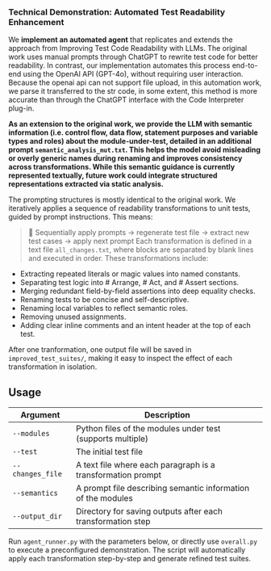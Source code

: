 ### Technical Demonstration: Automated Test Readability Enhancement

We **implement an automated agent** that replicates and extends the approach from Improving Test Code Readability with LLMs. The original work uses manual prompts through ChatGPT to rewrite test code for better readability. In contrast, our implementation automates this process end-to-end using the OpenAI API (GPT-4o), without requiring user interaction. Because the openai api can not support file upload, in this automation work, we parse it transferred to the str code, in some extent, this method is more accurate than through
the ChatGPT interface with the Code Interpreter plug-in. 

**As an extension to the original work, we provide the LLM with semantic information (i.e. control flow, data flow, statement purposes and variable types and roles) about the module-under-test, detailed in an additional prompt `semantic_analysis_mut.txt`. This helps the model avoid misleading or overly generic names during renaming and improves consistency across transformations. While this semantic guidance is currently represented textually, future work could integrate structured representations extracted via static analysis.** 

The prompting structures is mostly identical to the original work. We iteratively applies a sequence of readability transformations to unit tests, guided by prompt instructions. This means:
> 🔁 Sequentially apply prompts → regenerate test file → extract new test cases → apply next prompt
Each transformation is defined in a text file `all_changes.txt`, where blocks are separated by blank lines and executed in order. These transformations include:
- Extracting repeated literals or magic values into named constants.
- Separating test logic into # Arrange, # Act, and # Assert sections.
- Merging redundant field-by-field assertions into deep equality checks.
- Renaming tests to be concise and self-descriptive.
- Renaming local variables to reflect semantic roles.
- Removing unused assignments.
- Adding clear inline comments and an intent header at the top of each test.

After one tranformation, one output file will be saved in `improved_test_suites/`, making it easy to inspect the effect of each transformation in isolation.

## Usage

| Argument         | Description                                                  |
|------------------|--------------------------------------------------------------|
| `--modules`      | Python files of the modules under test (supports multiple)   |
| `--test`         | The initial test file                                        |
| `--changes_file` | A text file where each paragraph is a transformation prompt  |
| `--semantics`    | A prompt file describing semantic information of the modules |
| `--output_dir`   | Directory for saving outputs after each transformation step  |

Run `agent_runner.py` with the parameters below, or directly use `overall.py` to execute a preconfigured demonstration. The script will automatically apply each transformation step-by-step and generate refined test suites.
